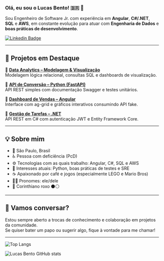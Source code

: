 ### Olá, eu sou o Lucas Bento! 🇧🇷 👋  

Sou Engenheiro de Software Jr. com experiência em **Angular**, **C#/.NET**, **SQL** e **AWS**, em constante evolução para atuar com **Engenharia de Dados** e **boas práticas de desenvolvimento**.  

[![ Linkedin Badge ](https://img.shields.io/badge/-Linkedin-blue?style=for-the-badge&logo=Linkedin&logoColor=white&link=https://github.com/lucasbtomaz)](https://www.linkedin.com/in/lucasbentotomaz)
<br>

---

## 🚀 Projetos em Destaque

🔹 [**Data Analytics – Modelagem & Visualização**](link-para-o-repo-dados)  
Modelagem lógica relacional, consultas SQL e dashboards de visualização.

🔹 [**API de Conversão – Python (FastAPI)**](link-para-o-repo-python)  
API REST simples com documentação Swagger e testes unitários.

🔹 [**Dashboard de Vendas – Angular**](link-para-o-repo-angular)  
Interface com ag-grid e gráficos interativos consumindo API fake.

🔹 [**Gestão de Tarefas – .NET**](link-para-o-repo-dotnet)  
API REST em C# com autenticação JWT e Entity Framework Core.

---

## 💡 Sobre mim

- 📍 São Paulo, Brasil
- ♿ Pessoa com deficiência (PcD)
- ⚙️ Tecnologias com as quais trabalho: Angular, C#, SQL e AWS
- 🧠 Interesses atuais: Python, boas práticas de testes e SRE
- ☕ Apaixonado por café e jogos (especialmente LEGO e Mario Bros)
- 🏳️‍🌈 Pronomes: ele/dele
- 🏴 Corinthiano roxo ⚫⚪

---
## 🤝 Vamos conversar?

Estou sempre aberto a trocas de conhecimento e colaboração em projetos da comunidade.  
Se quiser bater um papo ou sugerir algo, fique à vontade para me chamar!

---

![Top Langs](https://github-readme-stats.vercel.app/api/top-langs/?username=lucasbtomaz&layout=compact)

![Lucas Bento GitHub stats](https://github-readme-stats.vercel.app/api?username=lucasbtomaz&show_icons=true&theme=transparent)
